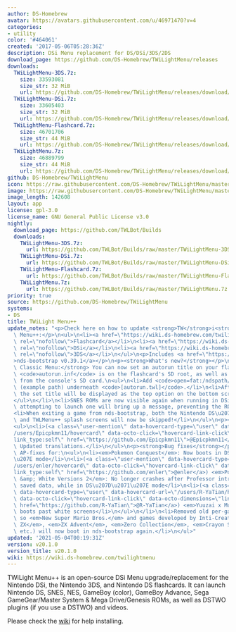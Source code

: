 ```yaml
---
author: DS-Homebrew
avatar: https://avatars.githubusercontent.com/u/46971470?v=4
categories:
- utility
color: '#464061'
created: '2017-05-06T05:28:36Z'
description: DSi Menu replacement for DS/DSi/3DS/2DS
download_page: https://github.com/DS-Homebrew/TWiLightMenu/releases
downloads:
  TWiLightMenu-3DS.7z:
    size: 33593081
    size_str: 32 MiB
    url: https://github.com/DS-Homebrew/TWiLightMenu/releases/download/v20.1.0/TWiLightMenu-3DS.7z
  TWiLightMenu-DSi.7z:
    size: 33605403
    size_str: 32 MiB
    url: https://github.com/DS-Homebrew/TWiLightMenu/releases/download/v20.1.0/TWiLightMenu-DSi.7z
  TWiLightMenu-Flashcard.7z:
    size: 46701706
    size_str: 44 MiB
    url: https://github.com/DS-Homebrew/TWiLightMenu/releases/download/v20.1.0/TWiLightMenu-Flashcard.7z
  TWiLightMenu.7z:
    size: 46889799
    size_str: 44 MiB
    url: https://github.com/DS-Homebrew/TWiLightMenu/releases/download/v20.1.0/TWiLightMenu.7z
github: DS-Homebrew/TWiLightMenu
icon: https://raw.githubusercontent.com/DS-Homebrew/TWiLightMenu/master/booter/Twilight%2B%2B-animated%20icon-fix.gif
image: https://raw.githubusercontent.com/DS-Homebrew/TWiLightMenu/master/logo.png
image_length: 142608
layout: app
license: gpl-3.0
license_name: GNU General Public License v3.0
nightly:
  download_page: https://github.com/TWLBot/Builds
  downloads:
    TWiLightMenu-3DS.7z:
      url: https://github.com/TWLBot/Builds/raw/master/TWiLightMenu-3DS.7z
    TWiLightMenu-DSi.7z:
      url: https://github.com/TWLBot/Builds/raw/master/TWiLightMenu-DSi.7z
    TWiLightMenu-Flashcard.7z:
      url: https://github.com/TWLBot/Builds/raw/master/TWiLightMenu-Flashcard.7z
    TWiLightMenu.7z:
      url: https://github.com/TWLBot/Builds/raw/master/TWiLightMenu.7z
priority: true
source: https://github.com/DS-Homebrew/TWiLightMenu
systems:
- DS
title: TWiLight Menu++
update_notes: "<p>Check here on how to update <strong>TW</strong>i<strong>L</strong>ight\
  \ Menu++:</p>\n<ul>\n<li><a href=\"https://wiki.ds-homebrew.com/twilightmenu/updating-flashcard.html\"\
  \ rel=\"nofollow\">Flashcard</a></li>\n<li><a href=\"https://wiki.ds-homebrew.com/twilightmenu/updating-dsi.html\"\
  \ rel=\"nofollow\">DSi</a></li>\n<li><a href=\"https://wiki.ds-homebrew.com/twilightmenu/updating-3ds.html\"\
  \ rel=\"nofollow\">3DS</a></li>\n</ul>\n<p>Includes <a href=\"https://github.com/DS-Homebrew/nds-bootstrap/releases/tag/v0.39.1\"\
  >nds-bootstrap v0.39.1</a></p>\n<p><strong>What's new?</strong></p>\n<ul>\n<li><strong>DS\
  \ Classic Menu:</strong> You can now set an autorun title on your flashcard, if\
  \ <code>autorun.inf</code> is on the flashcard's SD root, as well as TWLMenu++ running\
  \ from the console's SD card.\n<ul>\n<li>Add <code>open=fat:/ndspath/game.nds</code>\
  \ (example path) underneath <code>[autorun.twl]</code>.</li>\n<li>After doing so,\
  \ the set title will be displayed as the top option on the bottom screen.</li>\n\
  </ul>\n</li>\n<li>SNES ROMs are now visible again when running in DSiWarehax, but\
  \ attempting to launch one will bring up a message, preventing the ROM from booting.</li>\n\
  <li>When exiting a game from nds-bootstrap, both the Nintendo DS\u207D\u2071\u207E\
  \ and TWLMenu++ splash screens will now be skipped!</li>\n</ul>\n<p><strong>Improvement</strong></p>\n\
  <ul>\n<li>(<a class=\"user-mention\" data-hovercard-type=\"user\" data-hovercard-url=\"\
  /users/Epicpkmn11/hovercard\" data-octo-click=\"hovercard-link-click\" data-octo-dimensions=\"\
  link_type:self\" href=\"https://github.com/Epicpkmn11\">@Epicpkmn11</a> and various)\
  \ Updated translations.</li>\n</ul>\n<p><strong>Bug fixes</strong></p>\n<ul>\n<li>Fixed\
  \ AP-fixes for:\n<ul>\n<li><em>Pokemon Conquest</em>: Now boots in DS\u207D\u2071\
  \u207E mode</li>\n<li>(<a class=\"user-mention\" data-hovercard-type=\"user\" data-hovercard-url=\"\
  /users/enler/hovercard\" data-octo-click=\"hovercard-link-click\" data-octo-dimensions=\"\
  link_type:self\" href=\"https://github.com/enler\">@enler</a>) <em>Pokemon Black\
  \ &amp; White Versions 2</em>: No longer crashes after Professor intro or when loading\
  \ saved data, while in DS\u207D\u2071\u207E mode</li>\n<li>(<a class=\"user-mention\"\
  \ data-hovercard-type=\"user\" data-hovercard-url=\"/users/R-YaTian/hovercard\"\
  \ data-octo-click=\"hovercard-link-click\" data-octo-dimensions=\"link_type:self\"\
  \ href=\"https://github.com/R-YaTian\">@R-YaTian</a>) <em>Yuuzai x Muzai</em>: Now\
  \ boots past white screens</li>\n</ul>\n</li>\n<li>Removed old per-game MPU configurations,\
  \ so <em>New Super Mario Bros.</em> and games developed by Inti-Creates (ex. <em>MegaMan\
  \ ZX</em>, <em>ZX Advent</em>, <em>Zero Collection</em>, <em>Crayon Shin-Chan</em>,\
  \ etc.) will now boot in nds-bootstrap again.</li>\n</ul>"
updated: '2021-05-04T00:19:31Z'
version: v20.1.0
version_title: v20.1.0
wiki: https://wiki.ds-homebrew.com/twilightmenu
---
```

TWiLight Menu++ is an open-source DSi Menu upgrade/replacement for the Nintendo DSi, the Nintendo 3DS, and Nintendo DS flashcards. It can launch Nintendo DS, SNES, NES, GameBoy (color), GameBoy Advance, Sega GameGear/Master System & Mega Drive/Genesis ROMs, as well as DSTWO plugins (if you use a DSTWO) and videos.

Please check the [wiki](https://wiki.ds-homebrew.com/twilightmenu) for help installing.